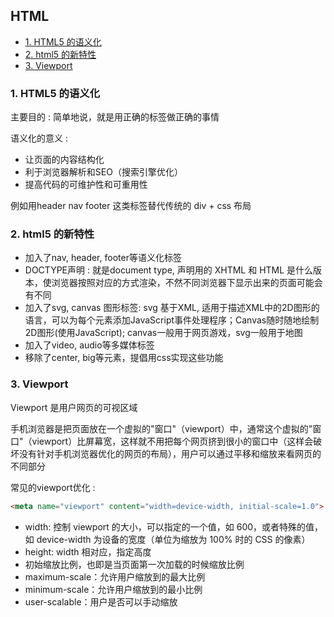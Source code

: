 ## HTML
- [1. HTML5 的语义化](#1-html5-的语义化)
- [2. html5 的新特性](#2-html5-的新特性)   
- [3. Viewport](#3-viewport)
### 1. HTML5 的语义化

主要目的 : 简单地说，就是用正确的标签做正确的事情

语义化的意义 : 
- 让页面的内容结构化
- 利于浏览器解析和SEO（搜索引擎优化）
- 提高代码的可维护性和可重用性

例如用header nav footer 这类标签替代传统的 div + css 布局

### 2. html5 的新特性

- 加入了nav, header, footer等语义化标签
- DOCTYPE声明 : 就是document type, 声明用的 XHTML 和 HTML 是什么版本，使浏览器按照对应的方式渲染，不然不同浏览器下显示出来的页面可能会有不同
- 加入了svg, canvas 图形标签: svg 基于XML, 适用于描述XML中的2D图形的语言，可以为每个元素添加JavaScript事件处理程序；Canvas随时随地绘制2D图形(使用JavaScript); canvas一般用于网页游戏，svg一般用于地图
- 加入了video, audio等多媒体标签
- 移除了center, big等元素，提倡用css实现这些功能

### 3. Viewport

Viewport 是用户网页的可视区域

手机浏览器是把页面放在一个虚拟的"窗口"（viewport）中，通常这个虚拟的"窗口"（viewport）比屏幕宽，这样就不用把每个网页挤到很小的窗口中（这样会破坏没有针对手机浏览器优化的网页的布局），用户可以通过平移和缩放来看网页的不同部分

常见的viewport优化 :
```html
<meta name="viewport" content="width=device-width, initial-scale=1.0">
```
- width: 控制 viewport 的大小，可以指定的一个值，如 600，或者特殊的值，如 device-width 为设备的宽度（单位为缩放为 100% 时的 CSS 的像素）
- height: width 相对应，指定高度
- 初始缩放比例，也即是当页面第一次加载的时候缩放比例
- maximum-scale：允许用户缩放到的最大比例
- minimum-scale：允许用户缩放到的最小比例
- user-scalable：用户是否可以手动缩放
